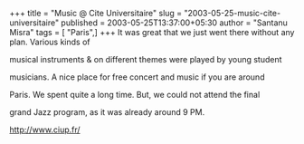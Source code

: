 +++
title = "Music @ Cite Universitaire"
slug = "2003-05-25-music-cite-universitaire"
published = 2003-05-25T13:37:00+05:30
author = "Santanu Misra"
tags = [ "Paris",]
+++
It was great that we just went there without any plan. Various kinds of
musical instruments & on different themes were played by young student
musicians. A nice place for free concert and music if you are around
Paris. We spent quite a long time. But, we could not attend the final
grand Jazz program, as it was already around 9 PM.

http://www.ciup.fr/
